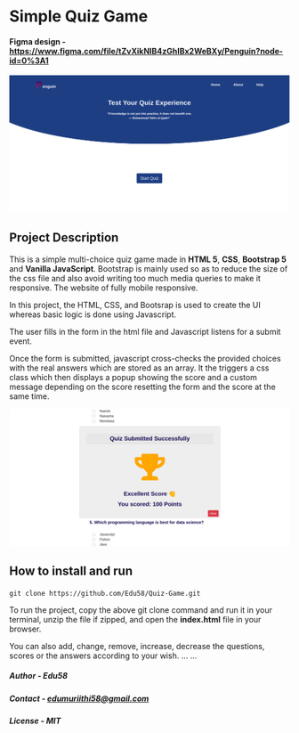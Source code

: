# Simple Quiz Game

#### Figma design - https://www.figma.com/file/tZvXikNIB4zGhIBx2WeBXy/Penguin?node-id=0%3A1

![landing page](images/Quiz.png)

## Project Description
This is a simple multi-choice quiz game made in **HTML 5**, **CSS**, **Bootstrap 5** and **Vanilla JavaScript**. Bootstrap is mainly used so as to reduce the size of the css file and also avoid writing too much media queries to make it responsive. The website of fully mobile responsive.

In this project, the HTML, CSS, and Bootsrap is used to create the UI whereas basic logic is done using Javascript.

The user fills in the form in the html file and Javascript listens for a submit event. 

Once the form is submitted, javascript cross-checks the provided choices with the real answers which are stored as an array. It the triggers a css class which then displays a popup showing the score and a custom message depending on the score resetting the form and the score at the same time.

![score popup](images/Score.png)

## How to install and run

``` git clone https://github.com/Edu58/Quiz-Game.git ```


To run the project, copy the above git clone command and run it in your terminal, unzip the file if zipped, and open the **index.html** file in your browser.

You can also add, change, remove, increase, decrease the questions, scores or the answers according to your wish.
...
...
##### Author - Edu58
##### Contact - edumuriithi58@gmail.com
##### License - MIT
